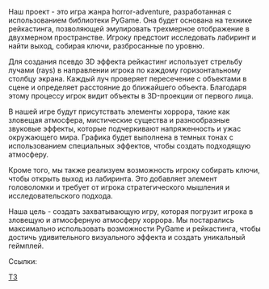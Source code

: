 
Наш проект - это игра жанра horror-adventure, разработанная с использованием библиотеки PyGame. Она будет основана на технике рейкастинга, позволяющей эмулировать трехмерное отображение в двухмерном пространстве. Игроку предстоит исследовать лабиринт и найти выход, собирая ключи, разбросанные по уровню.

Для создания псевдо 3D эффекта рейкастинг использует стрельбу лучами (rays) в направлении игрока по каждому горизонтальному столбцу экрана. Каждый луч проверяет пересечение с объектами в сцене и определяет расстояние до ближайшего объекта. Благодаря этому процессу игрок видит объекты в 3D-проекции от первого лица.

В нашей игре будут присутствать элементы хоррора, такие как зловещая атмосфера, мистические существа и разнообразные звуковые эффекты, которые подчеркивают напряженность и ужас окружающего мира. Графика будет выполнена в темных тонах с использованием специальных эффектов, чтобы создать подходящую атмосферу.

Кроме того, мы также реализуем возможность игроку собирать ключи, чтобы открыть выход из лабиринта. Это добавляет элемент головоломки и требует от игрока стратегического мышления и исследовательского подхода.

Наша цель - создать захватывающую игру, которая погрузит игрока в зловещую и атмосферную атмосферу хоррора. Мы постарались максимально использовать возможности PyGame и рейкастинга, чтобы достичь удивительного визуального эффекта и создать уникальный геймплей.


Ссылки:

[ТЗ](https://drive.google.com/file/d/1xODTfngfSECFaphNRwCinq4V2_vXJDQq/view?usp=sharing)
